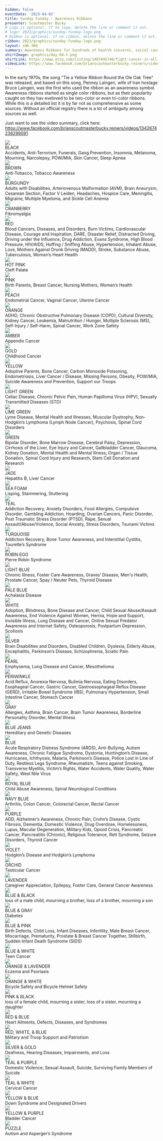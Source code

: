 ```yaml
---
hidden: false
eventDate: '2023-04-02'
title: Sunday Funday - Awareness Ribbons
presenter: Scoutmaster Bucky
# Logo is optional. If no logo, delete the line or comment it out.
# logo: 2023/graphics/sunday-funday-logo.png
# Ribbon is optional. If no ribbon, delete the line or comment it out.
ribbon: 2023/graphics/sunday-funday-logo.png
layout: smb-360
summary: Awareness Ribbons for hundreds of health concerns, social causes, and organizations
shirtImage: graphics/day-04-t.png
shirtLink: https://www.etsy.com/listing/1407495748/fight-cancer-in-all-colors?click_key=45e3e447ee567f6e32a813de1ca0ed9c366ffa4c%3A1407495748&click_sum=954ee107&ga_search_query=cancer&ref=shop_items_search_1&pro=1&sts=1
videoLink: https://www.facebook.com/brianscoutmasterbucky.reiners/videos/1342674236299091
---
```


In the early 1970s, the song "Tie a Yellow Ribbon Round the Ole Oak Tree" was released, and based on this song, Penney Laingen, wife of Iran hostage Bruce Laingen, was the first who used the ribbon as an awareness symbol. Awareness ribbons started as single color ribbons, but as their popularity caught on they hav eveloved to be two-color or even tri-color ribbons.  While this is a detailed list it is by far not as comprehensive as some sources.  Without an official registry there is a lot of ambiguity among sources as well.

Just want to see the video summary, click here: https://www.facebook.com/brianscoutmasterbucky.reiners/videos/1342674236299091

<div class="D(f) Fxw(w) Jc(sb) Ai(fs) Ta(in) Mt(1.4em)">

<div class="W(33%)--_sml W(50%)--ml W(100%)--s P(0.5em) D(f) Ai(c) Fxd(c)">
<img src="../ribbon/ar-black.png" class="Maw(15%)">
<div class="Tt(u) Fw(b)">BLACK</div>
<div class="Ta(c)">Accidents, Anti-Terrorism, Funerals, Gang Prevention, Insomnia, Melanoma, Mourning, Narcolepsy, POW/MIA, Skin Cancer, Sleep Apnea</div>
</div>

<div class="W(33%)--_sml W(50%)--ml W(100%)--s P(0.5em) D(f) Ai(c) Fxd(c)">
<img src="../ribbon/ar-brown.png" class="Maw(15%)">
<div class="Tt(u) Fw(b)">BROWN</div>
<div class="Ta(c)">Anti-Tobacco, Tobacco Awareness</div>
</div>

<div class="W(33%)--_sml W(50%)--ml W(100%)--s P(0.5em) D(f) Ai(c) Fxd(c)">
<img src="../ribbon/ar-burgundy.png" class="Maw(15%)">
<div class="Tt(u) Fw(b)">BURGUNDY</div>
<div class="Ta(c)">Adults with Disabilities, Arteriovenous Malformation (AVM), Brain Aneurysm, Cesarean Section,  Factor V Leiden, Headaches, Hospice Care, Meningitis, Migraine, Multiple Myeloma, and Sickle Cell Anemia</div>
</div>

<div class="W(33%)--_sml W(50%)--ml W(100%)--s P(0.5em) D(f) Ai(c) Fxd(c)">
<img src="../ribbon/ar-cranberry.png" class="Maw(15%)">
<div class="Tt(u) Fw(b)">CRANBERRY</div>
<div class="Ta(c)">Fibromyalgia</div>
</div>

<div class="W(33%)--_sml W(50%)--ml W(100%)--s P(0.5em) D(f) Ai(c) Fxd(c)">
<img src="../ribbon/ar-red.png" class="Maw(15%)">
<div class="Tt(u) Fw(b)">RED</div>
<div class="Ta(c)">Blood Cancers, Diseases, and Disorders, Burn Victims, Cardiovascular Disease, Courage and Inspiration, DARE, Disaster Relief, Distracted Driving, Driving under the Influence, Drug Addiction, Evans Syndrome, High Blood Pressure, HIV/AIDS, Huffing / Sniffing Abuse, Hypertension, Inhalant Abuse, Love, Mothers Against Drunk Driving (MADD), Stroke, Substance Abuse, Tuberculosis, Women’s Heart Health</div>
</div>

<div class="W(33%)--_sml W(50%)--ml W(100%)--s P(0.5em) D(f) Ai(c) Fxd(c)">
<img src="../ribbon/ar-hot-pink.png" class="Maw(15%)">
<div class="Tt(u) Fw(b)">HOT PINK</div>
<div class="Ta(c)">Cleft Palate</div>
</div>

<div class="W(33%)--_sml W(50%)--ml W(100%)--s P(0.5em) D(f) Ai(c) Fxd(c)">
<img src="../ribbon/ar-pink.png" class="Maw(15%)">
<div class="Tt(u) Fw(b)">PINK</div>
<div class="Ta(c)">Birth Parents, Breast Cancer, Nursing Mothers, Women’s Health</div>
</div>

<div class="W(33%)--_sml W(50%)--ml W(100%)--s P(0.5em) D(f) Ai(c) Fxd(c)">
<img src="../ribbon/ar-peach.png" class="Maw(15%)">
<div class="Tt(u) Fw(b)">PEACH</div>
<div class="Ta(c)">Endometrial Cancer, Vaginal Cancer, Uterine Cancer</div>
</div>

<div class="W(33%)--_sml W(50%)--ml W(100%)--s P(0.5em) D(f) Ai(c) Fxd(c)">
<img src="../ribbon/ar-orange.png" class="Maw(15%)">
<div class="Tt(u) Fw(b)">ORANGE</div>
<div class="Ta(c)">ADHD, Chronic Obstructive Pulmonary Disease (COPD), Cultural Diversity, Kidney Cancer, Leukemia,  Malnutrition / Hunger, Multiple Sclerosis (MS), Self-Injury / Self-Harm, Spinal Cancer, Work Zone Safety</div>
</div>

<div class="W(33%)--_sml W(50%)--ml W(100%)--s P(0.5em) D(f) Ai(c) Fxd(c)">
<img src="../ribbon/ar-amber.png" class="Maw(15%)">
<div class="Tt(u) Fw(b)">AMBER</div>
<div class="Ta(c)">Appendix Cancer</div>
</div>

<div class="W(33%)--_sml W(50%)--ml W(100%)--s P(0.5em) D(f) Ai(c) Fxd(c)">
<img src="../ribbon/ar-gold.png" class="Maw(15%)">
<div class="Tt(u) Fw(b)">GOLD</div>
<div class="Ta(c)">Childhood Cancer</div>
</div>

<div class="W(33%)--_sml W(50%)--ml W(100%)--s P(0.5em) D(f) Ai(c) Fxd(c)">
<img src="../ribbon/ar-yellow.png" class="Maw(15%)">
<div class="Tt(u) Fw(b)">YELLOW</div>
<div class="Ta(c)">Adoptive Parents, Bone Cancer, Carbon Monoxide Poisoning, Endometriosis,  Liver Cancer / Disease, Missing Persons, Obesity, POW/MIA, Suicide Awareness and Prevention,  Support our Troops</div>
</div>

<div class="W(33%)--_sml W(50%)--ml W(100%)--s P(0.5em) D(f) Ai(c) Fxd(c)">
<img src="../ribbon/ar-light-green.png" class="Maw(15%)">
<div class="Tt(u) Fw(b)">LIGHT GREEN</div>
<div class="Ta(c)">Celiac Disease, Chronic Pelvic Pain, Human Papilloma Virus (HPV), Sexually Transmitted Diseases (STD)</div>
</div>

<div class="W(33%)--_sml W(50%)--ml W(100%)--s P(0.5em) D(f) Ai(c) Fxd(c)">
<img src="../ribbon/ar-lime-green.png" class="Maw(15%)">
<div class="Tt(u) Fw(b)">LIME GREEN</div>
<div class="Ta(c)">Lyme Disease, Mental Health and Illnesses, Muscular Dystrophy, Non-Hodgkin’s Lymphoma (Lymph Node Cancer), Psychosis, Spinal Cord Disorders</div>
</div>

<div class="W(33%)--_sml W(50%)--ml W(100%)--s P(0.5em) D(f) Ai(c) Fxd(c)">
<img src="../ribbon/ar-green.png" class="Maw(15%)">
<div class="Tt(u) Fw(b)">GREEN</div>
<div class="Ta(c)">Bipolar Disorder, Bone Marrow Disease, Cerebral Palsy, Depression, Cirrhosis of the Liver, Eye Injury and Cancer, Gallbladder Cancer, Glaucoma, Kidney Donation, Mental Health and Mental Illness, Organ / Tissue Donation, Spinal Cord Injury and Research, Stem Cell Donation and Research</div>
</div>

<div class="W(33%)--_sml W(50%)--ml W(100%)--s P(0.5em) D(f) Ai(c) Fxd(c)">
<img src="../ribbon/ar-jade.png" class="Maw(15%)">
<div class="Tt(u) Fw(b)">JADE</div>
<div class="Ta(c)">Hepatitis B, Liver Cancer</div>
</div>

<div class="W(33%)--_sml W(50%)--ml W(100%)--s P(0.5em) D(f) Ai(c) Fxd(c)">
<img src="../ribbon/ar-sea-foam.png" class="Maw(15%)">
<div class="Tt(u) Fw(b)">SEA FOAM</div>
<div class="Ta(c)">Lisping, Stammering, Stuttering</div>
</div>

<div class="W(33%)--_sml W(50%)--ml W(100%)--s P(0.5em) D(f) Ai(c) Fxd(c)">
<img src="../ribbon/ar-teal.png" class="Maw(15%)">
<div class="Tt(u) Fw(b)">TEAL</div>
<div class="Ta(c)">Addiction Recovery, Anxiety Disorders, Food Allergies, Compulsive Disorder,  Gambling Addiction, Hoarding, Ovarian Cancers, Panic Disorder,  Post Traumatic Stress Disorder (PTSD), Rape, Sexual Assault/Abuse/Violence, Social Anxiety, Stress Disorders, Tsunami Victims</div>
</div>

<div class="W(33%)--_sml W(50%)--ml W(100%)--s P(0.5em) D(f) Ai(c) Fxd(c)">
<img src="../ribbon/ar-turquoise.png" class="Maw(15%)">
<div class="Tt(u) Fw(b)">TURQUOISE</div>
<div class="Ta(c)">Addiction Recovery, Bone Tumor Awareness, and Interstitial Cystitis, Tourette’s Syndrome</div>
</div>

<div class="W(33%)--_sml W(50%)--ml W(100%)--s P(0.5em) D(f) Ai(c) Fxd(c)">
<img src="../ribbon/ar-robin-egg.png" class="Maw(15%)">
<div class="Tt(u) Fw(b)">ROBIN EGG</div>
<div class="Ta(c)">Pierre Robin Syndrome</div>
</div>

<div class="W(33%)--_sml W(50%)--ml W(100%)--s P(0.5em) D(f) Ai(c) Fxd(c)">
<img src="../ribbon/ar-light-blue.png" class="Maw(15%)">
<div class="Tt(u) Fw(b)">LIGHT BLUE</div>
<div class="Ta(c)">Chronic Illness, Foster Care Awareness, Graves’ Disease, Men's Health, Prostate Cancer, Spay / Neuter Pets, Thyroid Disease</div>
</div>

<div class="W(33%)--_sml W(50%)--ml W(100%)--s P(0.5em) D(f) Ai(c) Fxd(c)">
<img src="../ribbon/ar-pale-blue.png" class="Maw(15%)">
<div class="Tt(u) Fw(b)">PALE BLUE</div>
<div class="Ta(c)">Achalasia Disease</div>
</div>

<div class="W(33%)--_sml W(50%)--ml W(100%)--s P(0.5em) D(f) Ai(c) Fxd(c)">
<img src="../ribbon/ar-white.png" class="Maw(15%)">
<div class="Tt(u) Fw(b)">WHITE</div>
<div class="Ta(c)">Adoption, Blindness, Bone Disease and Cancer, Child Sexual Abuse/Assault Awareness, End Violence Against Women, Hernia, Hope and Support, Invisible Illness, Lung Disease and Cancer, Online Sexual Predator Awareness and Internet Safety, Osteoporosis, Postpartum Depression, Scoliosis</div>
</div>

<div class="W(33%)--_sml W(50%)--ml W(100%)--s P(0.5em) D(f) Ai(c) Fxd(c)">
<img src="../ribbon/ar-silver.png" class="Maw(15%)">
<div class="Tt(u) Fw(b)">SILVER</div>
<div class="Ta(c)">Brain Disabilities and Disorders, Disabled Children, Dyslexia, Elderly Abuse, Encephalitis, Parkinson’s Disease, Schizophrenia, Sciatic Pain</div>
</div>

<div class="W(33%)--_sml W(50%)--ml W(100%)--s P(0.5em) D(f) Ai(c) Fxd(c)">
<img src="../ribbon/ar-pearl.png" class="Maw(15%)">
<div class="Tt(u) Fw(b)">PEARL</div>
<div class="Ta(c)">Emphysema, Lung Disease and Cancer, Mesothelioma</div>
</div>

<div class="W(33%)--_sml W(50%)--ml W(100%)--s P(0.5em) D(f) Ai(c) Fxd(c)">
<img src="../ribbon/ar-periwinkle.png" class="Maw(15%)">
<div class="Tt(u) Fw(b)">PERIWINKLE</div>
<div class="Ta(c)">Acid Reflux, Anorexia Nervosa, Bulimia Nervosa, Eating Disorders, Esophageal Cancer, Gastric Cancer, Gastroesophageal Reflux Disease (GERD), Irritable Bowel Syndrome (IBS), Pulmonary Hypertension, Small Intestine Cancer, Stomach Cancer</div>
</div>

<div class="W(33%)--_sml W(50%)--ml W(100%)--s P(0.5em) D(f) Ai(c) Fxd(c)">
<img src="../ribbon/ar-gray.png" class="Maw(15%)">
<div class="Tt(u) Fw(b)">GRAY</div>
<div class="Ta(c)">Allergies, Asthma, Brain Cancer, Brain Tumor Awareness, Borderline Personality Disorder, Mental Illness</div>
</div>

<div class="W(33%)--_sml W(50%)--ml W(100%)--s P(0.5em) D(f) Ai(c) Fxd(c)">
<img src="../ribbon/ar-blue-jeans.png" class="Maw(15%)">
<div class="Tt(u) Fw(b)">BLUE JEANS</div>
<div class="Ta(c)">Hereditary and Genetic Diseases</div>
</div>

<div class="W(33%)--_sml W(50%)--ml W(100%)--s P(0.5em) D(f) Ai(c) Fxd(c)">
<img src="../ribbon/ar-blue.png" class="Maw(15%)">
<div class="Tt(u) Fw(b)">BLUE</div>
<div class="Ta(c)">Acute Respiratory Distress Syndrome (ARDS), Anti-Bullying, Autism Awareness, Chronic Fatigue Syndrome, Dystonia, Huntington’s Disease, Hurricanes, Ichthyosis, Malaria, Parkinson’s Disease, Police Lost in Line of Duty, Restless Legs Syndrome, Rheumatism, Teens against Smoking, Transverse Myelitis, Victim’s Rights, Water Accidents, Water Quality, Water Safety, West Nile Virus</div>
</div>

<div class="W(33%)--_sml W(50%)--ml W(100%)--s P(0.5em) D(f) Ai(c) Fxd(c)">
<img src="../ribbon/ar-royal-blue.png" class="Maw(15%)">
<div class="Tt(u) Fw(b)">ROYAL BLUE</div>
<div class="Ta(c)">Child Abuse Awareness, Spinal Neurological Conditions</div>
</div>

<div class="W(33%)--_sml W(50%)--ml W(100%)--s P(0.5em) D(f) Ai(c) Fxd(c)">
<img src="../ribbon/ar-navy.png" class="Maw(15%)">
<div class="Tt(u) Fw(b)">NAVY BLUE</div>
<div class="Ta(c)">Arthritis, Colon Cancer, Colorectal Cancer, Rectal Cancer</div>
</div>

<div class="W(33%)--_sml W(50%)--ml W(100%)--s P(0.5em) D(f) Ai(c) Fxd(c)">
<img src="../ribbon/ar-purple.png" class="Maw(15%)">
<div class="Tt(u) Fw(b)">PURPLE</div>
<div class="Ta(c)">ADD, Alzheimer’s Awareness, Chronic Pain, Crohn’s Disease, Cystic Fibrosis, Dementia, Domestic Violence, Drug Overdose, Homelessness, Lupus, Macular Degeneration, Military Kids, Opioid Crisis, Pancreatic Cancer, Pancreatitis (Chronic), Religious Tolerance, Rett Syndrome, Seizure Disorders, Thyroid Cancer</div>
</div>

<div class="W(33%)--_sml W(50%)--ml W(100%)--s P(0.5em) D(f) Ai(c) Fxd(c)">
<img src="../ribbon/ar-violet.png" class="Maw(15%)">
<div class="Tt(u) Fw(b)">VIOLET</div>
<div class="Ta(c)">Hodgkin’s Disease and Hodgkin’s Lymphoma</div>
</div>

<div class="W(33%)--_sml W(50%)--ml W(100%)--s P(0.5em) D(f) Ai(c) Fxd(c)">
<img src="../ribbon/ar-orchid.png" class="Maw(15%)">
<div class="Tt(u) Fw(b)">ORCHID</div>
<div class="Ta(c)">Testicular Cancer</div>
</div>

<div class="W(33%)--_sml W(50%)--ml W(100%)--s P(0.5em) D(f) Ai(c) Fxd(c)">
<img src="../ribbon/ar-lavender.png" class="Maw(15%)">
<div class="Tt(u) Fw(b)">LAVENDER</div>
<div class="Ta(c)">Caregiver Appreciation, Epilepsy, Foster Care, General Cancer Awareness</div>
</div>

<div class="W(33%)--_sml W(50%)--ml W(100%)--s P(0.5em) D(f) Ai(c) Fxd(c)">
<img src="../ribbon/ar-blue-and-black.png" class="Maw(15%)">
<div class="Tt(u) Fw(b)">BLUE &amp; BLACK</div>
<div class="Ta(c)">loss of a male child, mourning a brother, loss of a brother, mourning a son</div>
</div>

<div class="W(33%)--_sml W(50%)--ml W(100%)--s P(0.5em) D(f) Ai(c) Fxd(c)">
<img src="../ribbon/ar-blue-and-gray.png" class="Maw(15%)">
<div class="Tt(u) Fw(b)">BLUE &amp; GRAY</div>
<div class="Ta(c)">Diabetes</div>
</div>

<div class="W(33%)--_sml W(50%)--ml W(100%)--s P(0.5em) D(f) Ai(c) Fxd(c)">
<img src="../ribbon/ar-blue-and-pink.png" class="Maw(15%)">
<div class="Tt(u) Fw(b)">BLUE &amp; PINK</div>
<div class="Ta(c)">Birth Defects, Child Loss, Infant Diseases, Infertility, Male Breast Cancer, Miscarriage, Prematurity, Prostate &amp; Breast Cancer Together, Stillbirth, Sudden Infant Death Syndrome (SIDS)</div>
</div>

<div class="W(33%)--_sml W(50%)--ml W(100%)--s P(0.5em) D(f) Ai(c) Fxd(c)">
<img src="../ribbon/ar-blue-and-white.png" class="Maw(15%)">
<div class="Tt(u) Fw(b)">BLUE &amp; WHITE</div>
<div class="Ta(c)">Teen Cancer</div>
</div>

<div class="W(33%)--_sml W(50%)--ml W(100%)--s P(0.5em) D(f) Ai(c) Fxd(c)">
<img src="../ribbon/ar-orange-and-lavender.png" class="Maw(15%)">
<div class="Tt(u) Fw(b)">ORANGE &amp; LAVENDER</div>
<div class="Ta(c)">Eczema and Psoriasis</div>
</div>

<div class="W(33%)--_sml W(50%)--ml W(100%)--s P(0.5em) D(f) Ai(c) Fxd(c)">
<img src="../ribbon/ar-orange-and-white.png" class="Maw(15%)">
<div class="Tt(u) Fw(b)">ORANGE &amp; WHITE</div>
<div class="Ta(c)">Bicycle Safety and Bicycle Helmet Safety</div>
</div>

<div class="W(33%)--_sml W(50%)--ml W(100%)--s P(0.5em) D(f) Ai(c) Fxd(c)">
<img src="../ribbon/ar-pink-and-black.png" class="Maw(15%)">
<div class="Tt(u) Fw(b)">PINK &amp; BLACK</div>
<div class="Ta(c)">loss of a female child, mourning a sister, loss of a sister, mourning a daughter</div>
</div>

<div class="W(33%)--_sml W(50%)--ml W(100%)--s P(0.5em) D(f) Ai(c) Fxd(c)">
<img src="../ribbon/ar-red-and-blue.png" class="Maw(15%)">
<div class="Tt(u) Fw(b)">RED &amp; BLUE</div>
<div class="Ta(c)">Heart Ailments, Defects, Diseases, and Syndromes</div>
</div>

<div class="W(33%)--_sml W(50%)--ml W(100%)--s P(0.5em) D(f) Ai(c) Fxd(c)">
<img src="../ribbon/ar-red-white-and-blue.png" class="Maw(15%)">
<div class="Tt(u) Fw(b)">RED, WHITE, &amp; BLUE</div>
<div class="Ta(c)">Military and Troop Support and Patriotism</div>
</div>

<div class="W(33%)--_sml W(50%)--ml W(100%)--s P(0.5em) D(f) Ai(c) Fxd(c)">
<img src="../ribbon/ar-silver-and-gold.png" class="Maw(15%)">
<div class="Tt(u) Fw(b)">SILVER &amp; GOLD</div>
<div class="Ta(c)">Deafness, Hearing Diseases, Impairments, and Loss</div>
</div>

<div class="W(33%)--_sml W(50%)--ml W(100%)--s P(0.5em) D(f) Ai(c) Fxd(c)">
<img src="../ribbon/ar-teal-and-purple.png" class="Maw(15%)">
<div class="Tt(u) Fw(b)">TEAL &amp; PURPLE</div>
<div class="Ta(c)">Domestic Violence, Sexual Assault, Suicide, Surviving Family Members of Suicide</div>
</div>

<div class="W(33%)--_sml W(50%)--ml W(100%)--s P(0.5em) D(f) Ai(c) Fxd(c)">
<img src="../ribbon/ar-teal-and-white.png" class="Maw(15%)">
<div class="Tt(u) Fw(b)">TEAL &amp; WHITE</div>
<div class="Ta(c)">Cervical Cancer</div>
</div>

<div class="W(33%)--_sml W(50%)--ml W(100%)--s P(0.5em) D(f) Ai(c) Fxd(c)">
<img src="../ribbon/ar-yellow-and-blue.png" class="Maw(15%)">
<div class="Tt(u) Fw(b)">YELLOW &amp; BLUE</div>
<div class="Ta(c)">Down Syndrome and Designated Drivers</div>
</div>

<div class="W(33%)--_sml W(50%)--ml W(100%)--s P(0.5em) D(f) Ai(c) Fxd(c)">
<img src="../ribbon/ar-yellow-and-purple.png" class="Maw(15%)">
<div class="Tt(u) Fw(b)">YELLOW &amp; PURPLE</div>
<div class="Ta(c)">Bladder Cancer</div>
</div>

<div class="W(33%)--_sml W(50%)--ml W(100%)--s P(0.5em) D(f) Ai(c) Fxd(c)">
<img src="../ribbon/ar-puzzle.png" class="Maw(15%)">
<div class="Tt(u) Fw(b)">PUZZLE</div>
<div class="Ta(c)">Autism and Asperger’s Syndrome</div>
</div>

</div>
